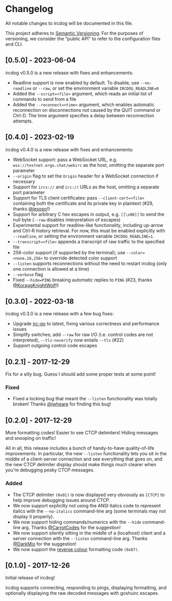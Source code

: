 # Changelog
All notable changes to ircdog will be documented in this file.

This project adheres to [Semantic Versioning](http://semver.org/). For the purposes of versioning, we consider the "public API" to refer to the configuration files and CLI.

## [0.5.0] - 2023-06-04
ircdog v0.5.0 is a new release with fixes and enhancements:

* Readline support is now enabled by default. To disable, use `--no-readline` or `--raw`, or set the environment variable `IRCDOG_READLINE=0`
* Added the `--script=<file>` argument, which reads an initial list of commands to send from a file
* Added the `--reconnect=<time>` argument, which enables automatic reconnection on disconnections not caused by the QUIT command or Ctrl-D. The time argument specifies a delay between reconnection attempts.

## [0.4.0] - 2023-02-19
ircdog v0.4.0 is a new release with fixes and enhancements:

* WebSocket support: pass a WebSocket URL, e.g. `wss://testnet.ergo.chat/webirc` as the host, omitting the separate port parameter
* `--origin` flag to set the `Origin` header for a WebSocket connection if necessary
* Support for `ircs://` and `irc://` URLs as the host, omitting a separate port parameter
* Support for TLS client certificates: pass `--client-cert=<file>` containing both the certificate and its private key in plaintext (#29, thanks [@jesopo](https://github.com/jesopo)!)
* Support for arbitrary C hex escapes in output, e.g. `[[\x00]]` to send the null byte (`--raw` disables interpretation of escapes)
* Experimental support for readline-like functionality, including up-arrow and Ctrl-R history retrieval. For now, this must be enabled explicitly with `--readline`, or setting the environment variable `IRCDOG_READLINE=1`.
* `--transcript=<file>` appends a transcript of raw traffic to the specified file
* 256-color support (if supported by the terminal); use `--color=<none,16,256>` to override detected color support
* `--listen` supports reconnections without the need to restart ircdog (only one connection is allowed at a time)
* `--verbose` flag
* Fixed `--hide=PING` breaking automatic replies to `PING` (#23, thanks [@KoraggKnightWolf](https://github.com/KoraggKnightWolf)!)

## [0.3.0] - 2022-03-18
ircdog v0.3.0 is a new release with a few bug fixes:

* Upgrade [irc-go](https://github.com/ergochat/irc-go) to latest, fixing various correctness and performance issues
* Simplify switches; add `--raw` for raw I/O (i.e. control codes are not interpreted), `--tls-noverify` now entails `--tls` (#22)
* Support outgoing control code escapes

## [0.2.1] - 2017-12-29
Fix for a silly bug. Guess I should add some proper tests at some point!

### Fixed
* Fixed a locking bug that meant the `--listen` functionality was totally broken! Thanks [@jwheare](https://github.com/jwheare) for finding this bug!


## [0.2.0] - 2017-12-29
More formatting codes! Easier to see CTCP delimiters! Hiding messages and snooping on traffic!

All in all, this release includes a bunch of handy-to-have quality-of-life improvements. In particular, the new `--listen` functionality lets you sit in the middle of a client-server connection and see everything that goes on, and the new CTCP delimiter display should make things much clearer when you're debugging pesky CTCP messages.

### Added
* The CTCP delimiter `(0x01)` is now displayed very obviously as `[CTCP]` to help improve debugging issues around CTCP.
* We now support explicitly not using the ANSI italics code to represent italics with the `--no-italics` command-line arg (some terminals may not display it properly).
* We now support hiding commands/numerics with the `--hide` command-line arg. Thanks [@CarrotCodes](https://github.com/CarrotCodes) for the suggestion!
* We now support silently sitting in the middle of a (localhost) client and a server connection with the `--listen` command-line arg. Thanks [@DarkMio](https://github.com/DarkMio) for the suggestion!
* We now support the [reverse colour](https://modern.ircdocs.horse/formatting.html#reverse-color) formatting code `(0x07)`.


## [0.1.0] - 2017-12-26
Initial release of ircdog!

ircdog supports connecting, responding to pings, displaying formatting, and optionally displaying the raw decoded messages with goshuirc escapes.
